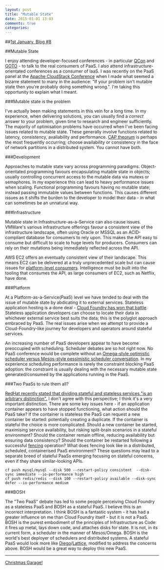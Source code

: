 ```yaml
---
layout: post
title: "Mutable State"
date: 2015-01-01 13:03
comments: true
categories: 
---
```


##[1st January, Blog #8](http://blog.hatofmonkeys.com/blog/2014/12/25/the-twelve-blogs-of-christmas/)

##Mutable State

I enjoy attending developer-focused conferences - in particular [QCon](http://www.qconferences.com/) and [GOTO](http://gotocon.com/) - to talk to the real consumers of PaaS. I also attend infrastructure-orientated conferences as a consumer of IaaS. I was recently on the PaaS panel at the [Apache CloudStack Conference](https://twitter.com/VirtualBlackCat/status/535433555271495680) when I made what seemed a bizarre statement to many in the audience: "If your problem isn't mutable state then you're probably doing something wrong.". I'm taking this opportunity to explain what I meant.

###Mutable state is the problem

I've actually been making statements in this vein for a long time. In my experience, when delivering solutions, you can usually find a *correct* answer to your problem, given time to research and engineer sufficiently. The majority of optimisation problems have occurred when I've been facing issues related to mutable state. These generally involve functions related to latency, consistency, availability and performance. [CAP theorum](http://en.wikipedia.org/wiki/CAP_theorem) is perhaps the most frequently occurring; choose availability or consistency in the face of network partitions in a distributed system. You cannot have both. 

###Development

Approaches to mutable state vary across programming paradigms. Object-orientated programming favours encapsulating mutable state in objects; usually controlling concurrent access to the mutable data via mutexs or semaphores. In my experience this can lead to heavy performance issues when scaling. Functional programming favours having no mutable state; instead passing immutable values between functions. This causes different issues as it shifts the burden to the developer to model their data - in what can sometimes be an unnatural way.

###Infrastructure

Mutable state in Infrastructure-as-a-Service can also cause issues. VMWare's various infrastructure offerings favour a consistent view of the infrastructure landscape, often using Oracle or MSSQL as an ACID-compliant database for consumers to rely upon. This makes the API easy to consume but difficult to scale to huge levels for producers. Consumers can rely on their mutations being immediately reflected across the API.

AWS EC2 offers an eventually consistent view of their landscape. This means EC2 can be delivered at a truly unprecedented scale but can cause issues for [platform-level consumers](http://blog.cloudfoundry.org/2013/06/18/dealing-with-eventual-consistency-in-the-aws-ec2-api/). Intelligence must be built into the tooling that consumes the API, as large consumers of EC2, such as Netflix, have done. 

###Platform

At a Platform-as-a-Service(PaaS) level we have tended to deal with the issue of mutable state by abdicating it to external services. Stateless application hosting is a done deal - [Cloud Foundry has won that battle](https://twitter.com/swardley/status/527680598543187968). Stateless application developers can choose to locate their data in whichever external service best suits the data; this is the polyglot approach embraced by PaaS. The real issues arise when we attempt to provide a Cloud-Foundry-like journey for developers and operators around stateful services.

An increasing number of PaaS developers appear to have become preoccupied with scheduling. Scheduler debates are so hot right now. No PaaS conference would be complete without an [Omega-style optimistic scheduler versus Mesos-style pessimistic scheduler conversation](http://static.googleusercontent.com/media/research.google.com/en//pubs/archive/41684.pdf). In my experience scheduling performance is rarely the constraint blocking PaaS adoption: the constraint is usually dealing with the necessary mutable state generated/consumed by the applications running in the PaaS.  

###Two PaaSs to rule them all?

[RedHat recently stated that dividing stateful and stateless services "is an arbitrary distinction".](https://blog.openshift.com/chose-not-join-cloud-foundry-foundation-recommendations-2015) I don't agree with this perspective; I think it's a very important distinction. There are some key issues here - if an application container appears to have stopped functioning, what action should the PaaS take? If the container is stateless the PaaS can request a new container be started: potentially creating a duplicate. If the container is stateful the choice is more complicated. Should a new container be started, maximising service availability, but risking split-brain scenarios in a stateful environment? Should the container remain offline, reducing availability but ensuring data consistency? Should the container be restarted following a successful [fencing](http://en.wikipedia.org/wiki/Fencing_%28computing%29) operation? What does fencing look like in a distributed, scheduled, containerised PaaS environment? These questions may lead to a separate breed of stateful PaaSs emerging focusing on stateful concerns, even if they share similar-looking APIs.

```
cf push mysql/mysql --disk 500 --restart-policy consistent  --disk-sync immediate --io-performance high
cf push redis/redis --disk 100 --restart-policy available --disk-sync defer --io-performance medium
```

###BOSH

The "Two PaaS" debate has led to some people perceiving Cloud Foundry as a stateless PaaS and BOSH as a stateful PaaS. I believe this is an incorrect interpretation. I think BOSH is a fantastic system - it has had a greater influence on me than Cloud Foundry itself - but it is not a PaaS. BOSH is the purest embodiment of the principles of Infrastructure as Code: it fires up metal, lays down code, and attaches disks for state. It is not, in its current form, a scheduler in the manner of Mesos/Omega. BOSH is the world's best deployer of schedulers and distributed systems. A stateful PaaS would look more like [Diego](https://github.com/cloudfoundry-incubator/diego-release)/[Lattice](https://github.com/pivotal-cf-experimental/lattice), modified to address the concerns above. BOSH would be a great way to deploy this new PaaS.

***

[Christmas Garage!](https://www.youtube.com/watch?v=hQilwacuBO0)